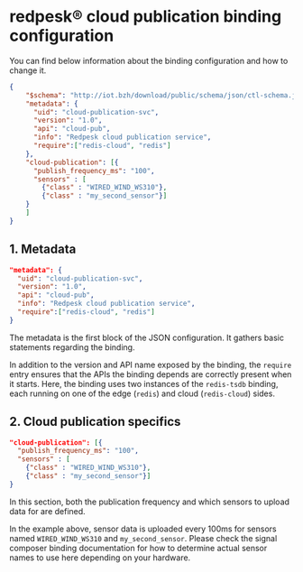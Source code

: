 # redpesk® cloud publication binding configuration

You can find below information about the binding configuration and how to change
it.

```json
{
    "$schema": "http://iot.bzh/download/public/schema/json/ctl-schema.json",
    "metadata": {
      "uid": "cloud-publication-svc",
      "version": "1.0",
      "api": "cloud-pub",
      "info": "Redpesk cloud publication service",
      "require":["redis-cloud", "redis"]
    },
    "cloud-publication": [{
      "publish_frequency_ms": "100",
      "sensors" : [
        {"class" : "WIRED_WIND_WS310"},
        {"class" : "my_second_sensor"}]
    }
    ]
}
```

## 1. Metadata

```json
"metadata": {
  "uid": "cloud-publication-svc",
  "version": "1.0",
  "api": "cloud-pub",
  "info": "Redpesk cloud publication service",
  "require":["redis-cloud", "redis"]
}
```
The metadata is the first block of the JSON configuration. It gathers basic
statements regarding the binding.

In addition to the version and API name exposed by the binding, the `require`
entry ensures that the APIs the binding depends are correctly present when it
starts. Here, the binding uses two instances of the `redis-tsdb` binding, each
running on one of the edge (`redis`) and cloud (`redis-cloud`) sides.

## 2. Cloud publication specifics
```json
"cloud-publication": [{
  "publish_frequency_ms": "100",
  "sensors" : [
	{"class" : "WIRED_WIND_WS310"},
	{"class" : "my_second_sensor"}]
}
```
In this section, both the publication frequency and which sensors to upload data
for are defined. 

In the example above, sensor data is uploaded every 100ms for sensors named
`WIRED_WIND_WS310` and `my_second_sensor`. Please check the signal composer
binding documentation for how to determine actual sensor names to use here
depending on your hardware.
